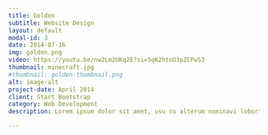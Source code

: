 ```yaml
---
title: Golden
subtitle: Website Design
layout: default
modal-id: 3
date: 2014-07-16
img: golden.png
video: https://youtu.be/nw2Lm2UKq2E?si=5qK2htoU3pZCPwS3
thumbnail: minecraft.jpg
#thumbnail: golden-thumbnail.png
alt: image-alt
project-date: April 2014
client: Start Bootstrap
category: Web Development
description: Lorem ipsum dolor sit amet, usu cu alterum nominavi lobortis. At duo novum diceret. Tantas apeirian vix et, usu sanctus postulant inciderint ut, populo diceret necessitatibus in vim. Cu eum dicam feugiat noluisse.

---
```

